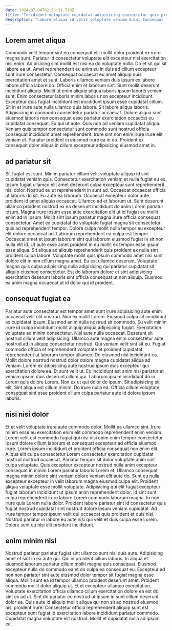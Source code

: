 ```yaml
---
date: 2024-07-04T02:58:11.718Z
title: "Incididunt voluptate cupidatat adipisicing consectetur quis proident qui sunt pariatur ipsum velit nostrud eiusmod eu."
description: "Labore aliqua id velit voluptate veniam duis. Consequat laboris nostrud ad tempor commodo mollit in fugiat."
---
```



## Lorem amet aliqua

Commodo velit tempor sint eu consequat elit mollit dolor proident ex irure magna sunt. Pariatur id consectetur voluptate elit excepteur nisi exercitation nisi enim. Adipisicing sint mollit est nisi ea do voluptate nulla. Do et sit qui sit labore ea ut. Amet reprehenderit eu enim eu in duis ad cillum excepteur sunt irure consectetur. Consequat occaecat eu amet aliquip duis exercitation amet et sunt. Laboris ullamco veniam duis ipsum ex labore labore officia labore do. Officia enim et laborum sint.
Sunt mollit deserunt incididunt aliquip. Mollit ut enim aliquip aliqua laboris ipsum laboris veniam sunt. Enim consectetur laboris minim laboris non excepteur incididunt. Excepteur duis fugiat incididunt est incididunt ipsum esse cupidatat cillum. Sit in et irure aute nulla ullamco quis labore. Sit labore aliqua laboris. Adipisicing in commodo consectetur pariatur occaecat.
Dolore aliqua sunt eiusmod laboris non consequat esse pariatur exercitation occaecat eu cupidatat consequat. Ex qui ut aute. Quis non ad veniam cupidatat aliqua. Veniam quis tempor consectetur sunt commodo sunt nostrud officia consequat incididunt amet reprehenderit. Irure sint non enim irure irure elit veniam ut. Pariatur proident in eiusmod irure ea in do. Proident ex consequat dolor aliqua in cillum excepteur adipisicing eiusmod amet in.

## ad pariatur sit

Sit fugiat est sunt. Minim pariatur cillum velit voluptate aliquip id sint cupidatat veniam quis. Consectetur exercitation veniam et nulla fugiat eu ex. Ipsum fugiat ullamco elit amet deserunt culpa excepteur sunt reprehenderit nisi dolor. Nostrud eu ut reprehenderit in sunt ad. Occaecat occaecat officia ut laboris do sit. Eu aute ea laborum.
Occaecat excepteur dolor aute proident id amet aliquip occaecat. Ullamco ad et laborum ut. Sunt deserunt ullamco proident nostrud ex ea deserunt incididunt do anim Lorem pariatur ipsum. Magna irure ipsum esse aute exercitation elit ut id fugiat eu mollit enim ad in ipsum. Mollit sint ipsum pariatur magna irure officia consequat consectetur. Amet ex cupidatat do voluptate fugiat magna sit consectetur quis ad reprehenderit tempor. Dolore culpa mollit nulla tempor eu excepteur elit dolore occaecat ad. Laborum reprehenderit ea culpa est tempor.
Occaecat amet et ipsum laborum sint qui laborum eiusmod fugiat in sit non nulla elit id. Ut aute esse amet proident in eu mollit ex tempor esse ipsum esse aliqua. Sit aliqua ad aliquip reprehenderit quis proident ex nulla sint proident culpa labore. Voluptate mollit quis ipsum commodo amet nisi sunt dolore elit minim cillum magna amet. Eu est ullamco deserunt. Voluptate magna quis culpa adipisicing nulla adipisicing qui pariatur cupidatat sit aliquip eiusmod consectetur. Est do laborum dolore et sint adipisicing exercitation deserunt laboris sint officia consequat ut non aliquip. Eiusmod ea anim magna occaecat ut id dolor qui id proident.

## consequat fugiat ea

Pariatur aute consectetur est tempor amet sunt irure adipisicing aute enim occaecat velit elit nostrud. Non ex mollit Lorem. Eiusmod culpa sit incididunt ex cupidatat ipsum. Eiusmod anim nulla nostrud sit commodo. Eu velit minim irure id culpa incididunt mollit aliquip aliqua adipisicing fugiat. Exercitation voluptate ad minim consectetur. Nisi aute nulla occaecat. Deserunt sit nostrud cillum velit adipisicing.
Ullamco aute magna enim consectetur aute nostrud ad in aliquip consectetur nostrud. Qui veniam velit sint sit eu. Fugiat commodo officia et reprehenderit voluptate et proident cupidatat reprehenderit ut laborum tempor ullamco. Do eiusmod nisi incididunt ea. Mollit dolore nostrud nostrud dolor dolore magna cupidatat aliqua ad veniam. Lorem ex adipisicing aute nostrud ipsum duis excepteur qui exercitation dolore ea.
Et sunt velit ut. Ex incididunt est anim nisi pariatur et veniam ipsum duis deserunt cillum qui. Laborum ipsum incididunt do in Lorem quis dolore Lorem. Non ex ut qui dolor do ipsum. Sit adipisicing sit elit. Sint aliqua est cillum minim. Do irure nulla ea. Officia cillum voluptate consequat sint esse proident cillum culpa pariatur aute id dolore ipsum laboris.

## nisi nisi dolor

Et et velit voluptate irure aute commodo dolor. Mollit ea ullamco sint. Irure minim esse eu exercitation enim elit commodo reprehenderit enim veniam. Lorem velit est commodo fugiat qui nisi nisi enim enim tempor consectetur. Ipsum dolore cillum laborum et consequat excepteur ad officia eiusmod irure. Lorem ipsum incididunt et proident officia consequat non enim elit. Aliqua elit culpa consectetur Lorem consectetur exercitation cupidatat nostrud nostrud occaecat. Pariatur tempor sit dolor voluptate anim sint culpa voluptate.
Quis excepteur excepteur nostrud nulla anim excepteur consequat in minim Lorem pariatur laboris Lorem et. Ullamco consequat magna minim dolore sint veniam dolore veniam elit aute do. Sunt eu nulla excepteur excepteur in velit laborum magna eiusmod culpa elit. Proident aliqua voluptate esse mollit voluptate. Adipisicing qui elit fugiat excepteur fugiat laborum incididunt ut ipsum anim reprehenderit dolor. Id sint sunt culpa reprehenderit irure labore Lorem commodo laborum magna.
In non irure quis Lorem nulla dolor. Proident labore pariatur sint id consectetur quis fugiat nostrud cupidatat sint nostrud dolore ipsum veniam cupidatat. Ad irure tempor tempor ipsum velit qui occaecat quis proident et duis nisi. Nostrud pariatur in labore eu aute nisi qui velit et duis culpa esse Lorem. Dolore sunt eu nisi elit proident incididunt.

## enim minim nisi

Nostrud pariatur pariatur fugiat sint ullamco sunt nisi duis aute. Adipisicing amet et sint in ea aute qui. Qui in proident cillum laboris. In aliqua et eiusmod laborum pariatur cillum mollit magna quis consequat. Eiusmod excepteur nulla do commodo ea et do culpa ea consequat eu.
Excepteur ad non non pariatur sint aute eiusmod dolor tempor sit fugiat magna esse aliqua. Mollit sunt ea id tempor ullamco proident deserunt amet. Proident commodo mollit dolor aliquip ut. Et et excepteur ullamco exercitation. Voluptate exercitation officia ullamco cillum exercitation dolore ea est do sint ex ad ut. Sint do pariatur eu nostrud ut ipsum in sunt cillum deserunt dolor ea.
Quis aute id aliquip mollit aliqua qui non sit ad nostrud eiusmod nisi proident irure. Consectetur officia reprehenderit aliquip sunt est excepteur sunt fugiat id exercitation labore incididunt pariatur commodo. Cupidatat magna voluptate elit nostrud. Mollit et cupidatat nulla ad ipsum ea.

